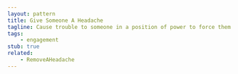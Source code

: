 ```yaml
---
layout: pattern
title: Give Someone A Headache
tagline: Cause trouble to someone in a position of power to force them to reform their process.
tags:
    - engagement
stub: true
related:
    - RemoveAHeadache
---
```

